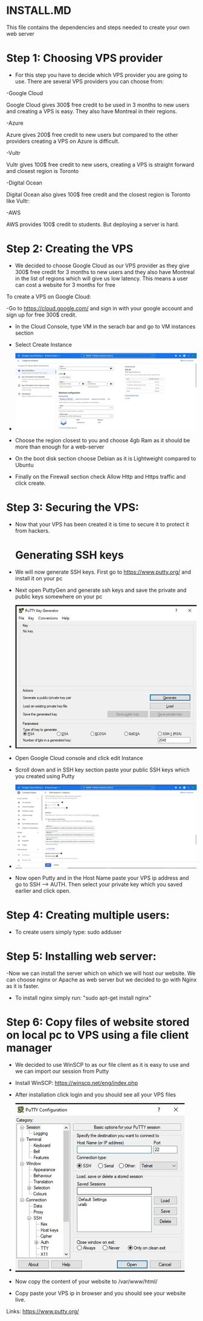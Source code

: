 # INSTALL.MD

This file contains the dependencies and steps needed to create your own web server

# Step 1: Choosing VPS provider

- For this step you have to decide which VPS provider you are going to use. There are several VPS providers you can choose from:

-Google Cloud

Google Cloud gives 300$ free credit to be used in 3 months to new users and creating a VPS is easy. They also have Montreal in their regions.

-Azure

Azure gives 200$ free credit to new users but compared to the other providers creating a VPS on Azure is difficult.

-Vultr

Vultr gives 100$ free credit to new users, creating a VPS is straight forward and closest region is Toronto

-Digital Ocean

Digital Ocean also gives 100$ free credit and the closest region is Toronto like Vultr:

-AWS

AWS provides 100$ credit to students. But deploying a server is hard.

# Step 2: Creating the VPS

- We decided to choose Google Cloud as our VPS provider as they give 300$ free credit for 3
  months to new users and they also have Montreal in the list of regions which will give us low
  latency. This means a user can cost a website for 3 months for free

To create a VPS on Google Cloud:

-Go to https://cloud.google.com/ and sign in with your google account and sign up for free 300$ credit.

- In the Cloud Console, type VM in the serach bar and go to VM instances section

- Select Create Instance

- <img src="/Images/1.jpg" />

- Choose the region closest to you and choose 4gb Ram as it should be more than enough for a web-server

- On the boot disk section choose Debian as it is Lightweight compared to Ubuntu

- Finally on the Firewall section check Allow Http and Https traffic and click create.

# Step 3: Securing the VPS:

- Now that your VPS has been created it is time to secure it to protect it from hackers.

  # Generating SSH keys

- We will now generate SSH keys. First go to https://www.putty.org/ and install it on your pc

- Next open PuttyGen and generate ssh keys and save the private and public keys somewhere on your pc

- <img src="/Images/2.jpg" />

- Open Google Cloud console and click edit Instance
- Scroll down and in SSH key section paste your public SSH keys which you created using Putty
- <img src="/Images/3.jpg" />

- Now open Putty and in the Host Name paste your VPS ip address and go to SSH --> AUTH. Then select your private key which you saved earlier and click open.

# Step 4: Creating multiple users:

- To create users simply type: sudo adduser <UserNameHere>

# Step 5: Installing web server:

-Now we can install the server which on which we will host our website. We can choose nginx or Apache as web server but we decided to go with Nginx as it is faster.

- To install nginx simply run: "sudo apt-get install nginx"

# Step 6: Copy files of website stored on local pc to VPS using a file client manager

- We decided to use WinSCP to as our file client as it is easy to use and we can import our session from Putty
- Install WinSCP: https://winscp.net/eng/index.php
- After installation click login and you should see all your VPS files

- <img src="/Images/4.jpg" />

- Now copy the content of your website to /var/www/html/
- Copy paste your VPS ip in browser and you should see your website live.

Links:
https://www.putty.org/
